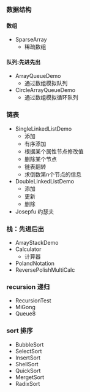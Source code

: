 ### 数据结构

#### 数组

- SparseArray
    - 稀疏数组

#### 队列:先进先出

- ArrayQueueDemo
    - 通过数组模拟队列
- CircleArrayQueueDemo
    - 通过数组模拟循环队列

### 链表

- SingleLinkedListDemo
    - 添加
    - 有序添加
    - 根据某个属性节点修改值
    - 删除某个节点
    - 链表翻转
    - 求倒数第n个节点的信息
- DoubleLinkedListDemo
    - 添加
    - 更新
    - 删除
- Josepfu 约瑟夫

### 栈：先进后出

- ArrayStackDemo
- Calculator
    - 计算器
- PolandNotation
- ReversePolishMultiCalc

### recursion 递归

- RecursionTest
- MiGong
- Queue8

### sort 排序

- BubbleSort
- SelectSort
- InsertSort
- ShellSort
- QuickSort
- MergetSort
- RadixSort
  